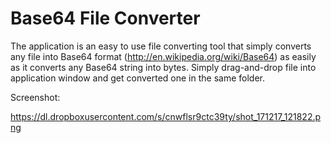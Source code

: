 # Base64 File Converter

The application is an easy to use file converting tool that simply converts any file into Base64 format (http://en.wikipedia.org/wiki/Base64) as easily as it converts any Base64 string into bytes. Simply drag-and-drop file into application window and get converted one in the same folder.

Screenshot:

https://dl.dropboxusercontent.com/s/cnwflsr9ctc39ty/shot_171217_121822.png
